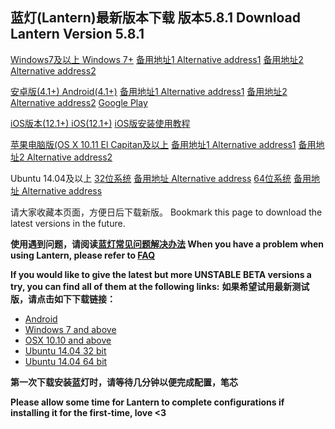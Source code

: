 ## 蓝灯(Lantern)最新版本下载 版本5.8.1  Download Lantern Version 5.8.1

[Windows7及以上 Windows 7+](https://gitlab.com/getlantern/lantern-binaries/raw/master/lantern-installer.exe)      [备用地址1 Alternative address1](https://s3.amazonaws.com/lantern/lantern-installer.exe)  [备用地址2 Alternative address2](https://raw.githubusercontent.com/getlantern/lantern-binaries/master/lantern-installer.exe)  


[安卓版(4.1+) Android(4.1+)](https://gitlab.com/getlantern/lantern-binaries/raw/master/lantern-installer.apk)      [备用地址1 Alternative address1](https://s3.amazonaws.com/lantern/lantern-installer.apk)  [备用地址2 Alternative address2](https://raw.githubusercontent.com/getlantern/lantern-binaries/master/lantern-installer.apk)  [Google Play](https://play.google.com/store/apps/details?id=org.getlantern.lantern) 

[iOS版本(12.1+) iOS(12.1+)](https://apps.apple.com/app/id1457872372?l=zh_cn) [iOS版安装使用教程](https://github.com/getlantern/lantern/wiki/%E8%93%9D%E7%81%AFiOS%E5%AE%89%E8%A3%85%E4%BD%BF%E7%94%A8%E6%95%99%E7%A8%8B)


[苹果电脑版(OS X 10.11 El Capitan及以上](https://gitlab.com/getlantern/lantern-binaries/raw/master/lantern-installer.dmg)      [备用地址1 Alternative address1](https://s3.amazonaws.com/lantern/lantern-installer.dmg)  [备用地址2 Alternative address2](https://raw.githubusercontent.com/getlantern/lantern-binaries/master/lantern-installer.dmg) 


Ubuntu 14.04及以上 [32位系统](https://gitlab.com/getlantern/lantern-binaries/raw/master/lantern-installer-32-bit.deb)      [备用地址 Alternative address](https://s3.amazonaws.com/lantern/lantern-installer-32-bit.deb)  [64位系统](https://gitlab.com/getlantern/lantern-binaries/raw/master/lantern-installer-64-bit.deb)      [备用地址 Alternative address](https://s3.amazonaws.com/lantern/lantern-installer-64-bit.deb) 

请大家收藏本页面，方便日后下载新版。
Bookmark this page to download the latest versions in the future.

**使用遇到问题，请阅读[蓝灯常见问题解决办法](https://github.com/getlantern/lantern/wiki) When you have a problem when using Lantern, please refer to [FAQ](https://github.com/getlantern/lantern/wiki)** 

**If you would like to give the latest but more UNSTABLE BETA versions a try, you can find all of them at the following links:** **如果希望试用最新测试版，请点击如下下载链接：**
- [Android](https://raw.githubusercontent.com/getlantern/lantern-binaries/master/lantern-installer-preview.apk)
- [Windows 7 and above](https://raw.githubusercontent.com/getlantern/lantern-binaries/master/lantern-installer-preview.exe)
- [OSX 10.10 and above](https://raw.githubusercontent.com/getlantern/lantern-binaries/master/lantern-installer-preview.dmg)
- [Ubuntu 14.04 32 bit](https://raw.githubusercontent.com/getlantern/lantern-binaries/master/lantern-installer-preview-32-bit.deb)
- [Ubuntu 14.04 64 bit](https://raw.githubusercontent.com/getlantern/lantern-binaries/master/lantern-installer-preview-64-bit.deb)

**第一次下载安装蓝灯时，请等待几分钟以便完成配置，笔芯**

**Please allow some time for Lantern to complete configurations if installing it for the first-time, love <3**

